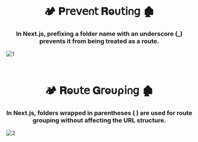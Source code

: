 <h1  align="center" > 🏕️ 𝐏𝗋𝖾𝗏𝖾𐓣𝗍 𝐑ⱺυ𝗍𝗂𐓣𝗀  🏚️ </h1>

<h3  align="center" > In Next.js, prefixing a folder name with an underscore (_) prevents it from being treated as a route. </h3>

![1](https://github.com/user-attachments/assets/58f9fb79-f1dc-4563-930a-8d84284312f4)

</br>

<h1  align="center" > 🏕️ 𝐑ⱺυ𝗍𝖾 𝐆𝗋ⱺυρ𝗂𐓣𝗀  🏚️ </h1>

<h3  align="center" > In Next.js, folders wrapped in parentheses ( ) are used for route grouping without affecting the URL structure. </h3>

![2](https://github.com/user-attachments/assets/bec1599e-ead6-4eef-bae9-5799ca4662a3)